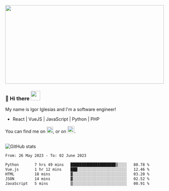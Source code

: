 <img src="https://c.tenor.com/KjVxfRrrncUAAAAd/matrix.gif" width="100%" height="250px">

### 🔭 Hi there <img src="https://raw.githubusercontent.com/MartinHeinz/MartinHeinz/master/wave.gif" width="30px">


My name is Igor Iglesias and I'm a software engineer!
<br>

<ul>
  <li> React | VueJS | JavaScript | Python | PHP </li>
</ul>
You can find me on <a href="https://twitter.com/IgorIglesias5"><img src="https://i.imgur.com/JLLlB5S.png" width="20px"></a>, or on <a href="https://www.linkedin.com/in/igor-iglesias-62478428/"><img src="https://i.imgur.com/PXyIkWx.png" width="22px"></a>.

<br>
<br>

![GitHub stats](https://github-readme-stats.vercel.app/api?username=igoiglesias&show_icons=true&count_private=true&theme=chartreuse-dark&hide_title=true)

<!--START_SECTION:waka-->

```txt
From: 26 May 2023 - To: 02 June 2023

Python       7 hrs 49 mins   ████████████████████▒░░░░   80.78 %
Vue.js       1 hr 12 mins    ███░░░░░░░░░░░░░░░░░░░░░░   12.46 %
HTML         18 mins         ▓░░░░░░░░░░░░░░░░░░░░░░░░   03.20 %
JSON         14 mins         ▓░░░░░░░░░░░░░░░░░░░░░░░░   02.52 %
JavaScript   5 mins          ▒░░░░░░░░░░░░░░░░░░░░░░░░   00.91 %
```

<!--END_SECTION:waka-->
